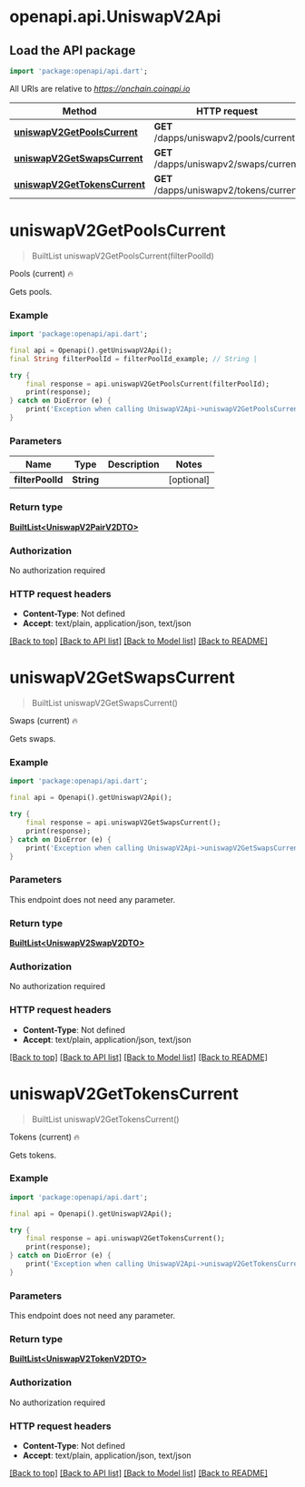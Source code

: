 # openapi.api.UniswapV2Api

## Load the API package
```dart
import 'package:openapi/api.dart';
```

All URIs are relative to *https://onchain.coinapi.io*

Method | HTTP request | Description
------------- | ------------- | -------------
[**uniswapV2GetPoolsCurrent**](UniswapV2Api.md#uniswapv2getpoolscurrent) | **GET** /dapps/uniswapv2/pools/current | Pools (current) 🔥
[**uniswapV2GetSwapsCurrent**](UniswapV2Api.md#uniswapv2getswapscurrent) | **GET** /dapps/uniswapv2/swaps/current | Swaps (current) 🔥
[**uniswapV2GetTokensCurrent**](UniswapV2Api.md#uniswapv2gettokenscurrent) | **GET** /dapps/uniswapv2/tokens/current | Tokens (current) 🔥


# **uniswapV2GetPoolsCurrent**
> BuiltList<UniswapV2PairV2DTO> uniswapV2GetPoolsCurrent(filterPoolId)

Pools (current) 🔥

Gets pools.

### Example
```dart
import 'package:openapi/api.dart';

final api = Openapi().getUniswapV2Api();
final String filterPoolId = filterPoolId_example; // String | 

try {
    final response = api.uniswapV2GetPoolsCurrent(filterPoolId);
    print(response);
} catch on DioError (e) {
    print('Exception when calling UniswapV2Api->uniswapV2GetPoolsCurrent: $e\n');
}
```

### Parameters

Name | Type | Description  | Notes
------------- | ------------- | ------------- | -------------
 **filterPoolId** | **String**|  | [optional] 

### Return type

[**BuiltList&lt;UniswapV2PairV2DTO&gt;**](UniswapV2PairV2DTO.md)

### Authorization

No authorization required

### HTTP request headers

 - **Content-Type**: Not defined
 - **Accept**: text/plain, application/json, text/json

[[Back to top]](#) [[Back to API list]](../README.md#documentation-for-api-endpoints) [[Back to Model list]](../README.md#documentation-for-models) [[Back to README]](../README.md)

# **uniswapV2GetSwapsCurrent**
> BuiltList<UniswapV2SwapV2DTO> uniswapV2GetSwapsCurrent()

Swaps (current) 🔥

Gets swaps.

### Example
```dart
import 'package:openapi/api.dart';

final api = Openapi().getUniswapV2Api();

try {
    final response = api.uniswapV2GetSwapsCurrent();
    print(response);
} catch on DioError (e) {
    print('Exception when calling UniswapV2Api->uniswapV2GetSwapsCurrent: $e\n');
}
```

### Parameters
This endpoint does not need any parameter.

### Return type

[**BuiltList&lt;UniswapV2SwapV2DTO&gt;**](UniswapV2SwapV2DTO.md)

### Authorization

No authorization required

### HTTP request headers

 - **Content-Type**: Not defined
 - **Accept**: text/plain, application/json, text/json

[[Back to top]](#) [[Back to API list]](../README.md#documentation-for-api-endpoints) [[Back to Model list]](../README.md#documentation-for-models) [[Back to README]](../README.md)

# **uniswapV2GetTokensCurrent**
> BuiltList<UniswapV2TokenV2DTO> uniswapV2GetTokensCurrent()

Tokens (current) 🔥

Gets tokens.

### Example
```dart
import 'package:openapi/api.dart';

final api = Openapi().getUniswapV2Api();

try {
    final response = api.uniswapV2GetTokensCurrent();
    print(response);
} catch on DioError (e) {
    print('Exception when calling UniswapV2Api->uniswapV2GetTokensCurrent: $e\n');
}
```

### Parameters
This endpoint does not need any parameter.

### Return type

[**BuiltList&lt;UniswapV2TokenV2DTO&gt;**](UniswapV2TokenV2DTO.md)

### Authorization

No authorization required

### HTTP request headers

 - **Content-Type**: Not defined
 - **Accept**: text/plain, application/json, text/json

[[Back to top]](#) [[Back to API list]](../README.md#documentation-for-api-endpoints) [[Back to Model list]](../README.md#documentation-for-models) [[Back to README]](../README.md)

